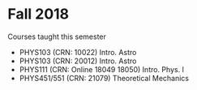 # Fall 2018

Courses taught this semester

* PHYS103 (CRN: 10022) Intro. Astro
* PHYS103 (CRN: 20012) Intro. Astro
* PHYS111 (CRN: Online 18049 18050) Intro. Phys. I
* PHYS451/551 (CRN: 21079) Theoretical Mechanics

